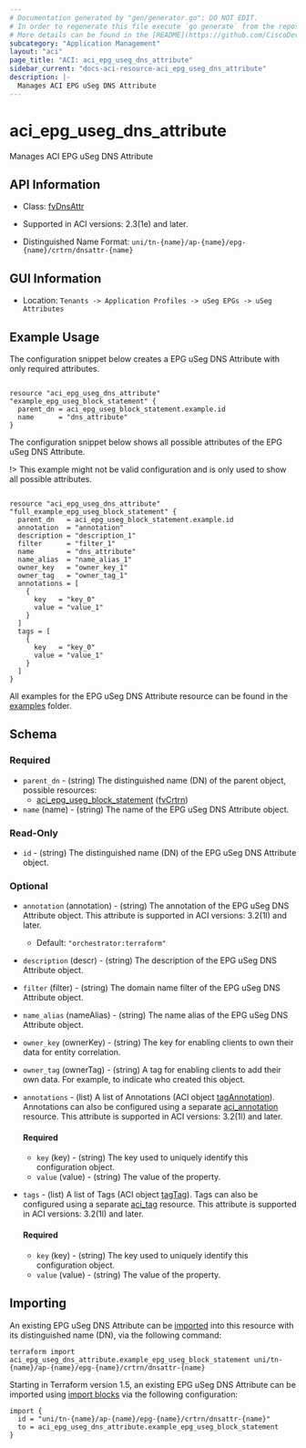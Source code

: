 ```yaml
---
# Documentation generated by "gen/generator.go"; DO NOT EDIT.
# In order to regenerate this file execute `go generate` from the repository root.
# More details can be found in the [README](https://github.com/CiscoDevNet/terraform-provider-aci/blob/master/README.md).
subcategory: "Application Management"
layout: "aci"
page_title: "ACI: aci_epg_useg_dns_attribute"
sidebar_current: "docs-aci-resource-aci_epg_useg_dns_attribute"
description: |-
  Manages ACI EPG uSeg DNS Attribute
---
```


# aci_epg_useg_dns_attribute #

Manages ACI EPG uSeg DNS Attribute



## API Information ##

* Class: [fvDnsAttr](https://pubhub.devnetcloud.com/media/model-doc-latest/docs/app/index.html#/objects/fvDnsAttr/overview)

* Supported in ACI versions: 2.3(1e) and later.

* Distinguished Name Format: `uni/tn-{name}/ap-{name}/epg-{name}/crtrn/dnsattr-{name}`

## GUI Information ##

* Location: `Tenants -> Application Profiles -> uSeg EPGs -> uSeg Attributes`

## Example Usage ##

The configuration snippet below creates a EPG uSeg DNS Attribute with only required attributes.

```hcl

resource "aci_epg_useg_dns_attribute" "example_epg_useg_block_statement" {
  parent_dn = aci_epg_useg_block_statement.example.id
  name      = "dns_attribute"
}

```
The configuration snippet below shows all possible attributes of the EPG uSeg DNS Attribute.

!> This example might not be valid configuration and is only used to show all possible attributes.

```hcl

resource "aci_epg_useg_dns_attribute" "full_example_epg_useg_block_statement" {
  parent_dn   = aci_epg_useg_block_statement.example.id
  annotation  = "annotation"
  description = "description_1"
  filter      = "filter_1"
  name        = "dns_attribute"
  name_alias  = "name_alias_1"
  owner_key   = "owner_key_1"
  owner_tag   = "owner_tag_1"
  annotations = [
    {
      key   = "key_0"
      value = "value_1"
    }
  ]
  tags = [
    {
      key   = "key_0"
      value = "value_1"
    }
  ]
}

```

All examples for the EPG uSeg DNS Attribute resource can be found in the [examples](https://github.com/CiscoDevNet/terraform-provider-aci/tree/master/examples/resources/aci_epg_useg_dns_attribute) folder.

## Schema ##

### Required ###

* `parent_dn` - (string) The distinguished name (DN) of the parent object, possible resources:
  - [aci_epg_useg_block_statement](https://registry.terraform.io/providers/CiscoDevNet/aci/latest/docs/resources/epg_useg_block_statement) ([fvCrtrn](https://pubhub.devnetcloud.com/media/model-doc-latest/docs/app/index.html#/objects/fvCrtrn/overview))
* `name` (name) - (string) The name of the EPG uSeg DNS Attribute object.

### Read-Only ###

* `id` - (string) The distinguished name (DN) of the EPG uSeg DNS Attribute object.

### Optional ###

* `annotation` (annotation) - (string) The annotation of the EPG uSeg DNS Attribute object. This attribute is supported in ACI versions: 3.2(1l) and later.
  - Default: `"orchestrator:terraform"`
* `description` (descr) - (string) The description of the EPG uSeg DNS Attribute object.
* `filter` (filter) - (string) The domain name filter of the EPG uSeg DNS Attribute object.
* `name_alias` (nameAlias) - (string) The name alias of the EPG uSeg DNS Attribute object.
* `owner_key` (ownerKey) - (string) The key for enabling clients to own their data for entity correlation.
* `owner_tag` (ownerTag) - (string) A tag for enabling clients to add their own data. For example, to indicate who created this object.
* `annotations` - (list) A list of Annotations (ACI object [tagAnnotation](https://pubhub.devnetcloud.com/media/model-doc-latest/docs/app/index.html#/objects/tagAnnotation/overview)). Annotations can also be configured using a separate [aci_annotation](https://registry.terraform.io/providers/CiscoDevNet/aci/latest/docs/resources/annotation) resource. This attribute is supported in ACI versions: 3.2(1l) and later.
  #### Required ####
  
    * `key` (key) - (string) The key used to uniquely identify this configuration object.
    * `value` (value) - (string) The value of the property.
* `tags` - (list) A list of Tags (ACI object [tagTag](https://pubhub.devnetcloud.com/media/model-doc-latest/docs/app/index.html#/objects/tagTag/overview)). Tags can also be configured using a separate [aci_tag](https://registry.terraform.io/providers/CiscoDevNet/aci/latest/docs/resources/tag) resource. This attribute is supported in ACI versions: 3.2(1l) and later.
  #### Required ####
  
    * `key` (key) - (string) The key used to uniquely identify this configuration object.
    * `value` (value) - (string) The value of the property.

## Importing

An existing EPG uSeg DNS Attribute can be [imported](https://www.terraform.io/docs/import/index.html) into this resource with its distinguished name (DN), via the following command:

```
terraform import aci_epg_useg_dns_attribute.example_epg_useg_block_statement uni/tn-{name}/ap-{name}/epg-{name}/crtrn/dnsattr-{name}
```

Starting in Terraform version 1.5, an existing EPG uSeg DNS Attribute can be imported
using [import blocks](https://developer.hashicorp.com/terraform/language/import) via the following configuration:

```
import {
  id = "uni/tn-{name}/ap-{name}/epg-{name}/crtrn/dnsattr-{name}"
  to = aci_epg_useg_dns_attribute.example_epg_useg_block_statement
}
```
